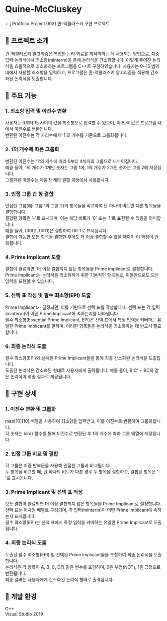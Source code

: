 # Quine-McCluskey
💡 [ Protfolio Project 003] 퀸-맥클러스키 구현 프로젝트

## 📌 프로젝트 소개
퀸-맥클러스키 알고리즘은 복잡한 논리 회로를 최적화하는 데 사용되는 방법으로, 다중 입력 논리식에서 최소항(minterm)을 통해 논리식을 간소화합니다. 이렇게 주어진 논리식을 효율적으로 최소화하는 프로그램을 C++로 구현하였습니다. 사용자는 0~15 범위 내에서 사용할 최소항을 입력하고, 프로그램은 퀸-맥클러스키 알고리즘을 적용해 간소화된 논리식을 도출합니다.

## 📌 주요 기능
### 1. 최소항 입력 및 이진수 변환
사용자는 0부터 15 사이의 값을 최소항으로 입력할 수 있으며, 이 입력 값은 프로그램 내에서 이진수로 변환됩니다.  
변환된 이진수는 각 자리수에서 '1'의 개수를 기준으로 그룹화됩니다.  

### 2. 1의 개수에 따른 그룹화
변환된 이진수는 '1'의 개수에 따라 0부터 4까지의 그룹으로 나누어집니다.  
예를 들어, 1의 개수가 1개인 숫자는 그룹 1에, 1의 개수가 2개인 숫자는 그룹 2에 저장됩니다.  
그룹화된 이진수는 다음 단계의 결합 과정에서 사용됩니다.  

### 3. 인접 그룹 간 항 결합
인접한 그룹(예: 그룹 1과 그룹 2)의 항목들을 비교하여 단 하나의 비트만 다른 항목들을 결합합니다.  
결합된 항목은 '-'로 표시되며, 이는 해당 비트가 '0' 또는 '1'로 표현될 수 있음을 의미합니다.  
예를 들어, (0001, 0011)은 결합하여 00-1로 표시됩니다.  
결합이 가능한 모든 항목을 결합한 후에도 더 이상 결합할 수 없을 때까지 이 과정이 반복됩니다.  

### 4. Prime Implicant 도출
결합이 완료되면, 더 이상 결합되지 않는 항목들을 Prime Implicant로 결정합니다.  
Prime Implicant는 논리식을 최소화하기 위한 기본적인 항목들로, 이들만으로도 모든 입력을 표현할 수 있습니다.  

### 5. 선택 표 작성 및 필수 최소항(EPI) 도출
Prime Implicant가 결정되면, 이를 기반으로 선택 표를 작성합니다. 선택 표는 각 입력(minterm)이 어떤 Prime Implicant에 속하는지를 나타냅니다.  
필수 최소항(Essential Prime Implicant, EPI)은 선택 표에서 특정 입력을 커버하는 유일한 Prime Implicant를 말하며, 이러한 항목들은 논리식을 최소화하는 데 반드시 필요합니다.  

### 6. 최종 논리식 도출
필수 최소항(EPI)와 선택된 Prime Implicant들을 통해 최종 간소화된 논리식을 도출합니다.  
도출된 논리식은 간소화된 형태로 사용자에게 출력됩니다. 예를 들어, B'C' + BC와 같은 논리식이 최종 결과로 제공됩니다.  


## 📌 구현 상세
### 1. 이진수 변환 및 그룹화
map[10][10] 배열을 사용하여 최소항을 입력받고, 이를 이진수로 변환하여 그룹화합니다.  
각 숫자는 bin() 함수를 통해 이진수로 변환된 후 1의 개수에 따라 그룹 배열에 저장됩니다.  

### 2. 인접 그룹 비교 및 결합
각 그룹은 이중 반복문을 사용해 인접한 그룹과 비교됩니다.  
두 항목을 비교할 때, 단 하나의 비트가 다른 경우 두 항목을 결합하고, 결합된 항목은 '-'로 표시됩니다.  

### 3. Prime Implicant 및 선택 표 작성
모든 결합이 완료되면 더 이상 결합되지 않은 항목들을 Prime Implicant로 설정합니다.  
선택 표는 이차원 배열로 구성되며, 각 입력(minterm)이 어떤 Prime Implicant에 속하는지 표시합니다.  
필수 최소항(EPI)는 선택 표에서 특정 입력을 커버하는 유일한 Prime Implicant로 도출됩니다.  

### 4. 최종 논리식 도출
도출된 필수 최소항(EPI) 및 선택된 Prime Implicant들을 조합하여 최종 논리식을 도출합니다.  
논리식은 각 항목이 A, B, C, D와 같은 변수를 포함하며, 0은 부정(NOT), 1은 긍정으로 변환됩니다.  
최종 결과는 사용자에게 간소화된 논리식 형태로 출력됩니다.  

## 📌 개발 환경
  C++  
  Visual Studio 2019
